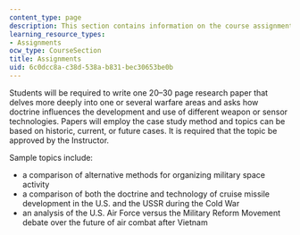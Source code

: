 ```yaml
---
content_type: page
description: This section contains information on the course assignments.
learning_resource_types:
- Assignments
ocw_type: CourseSection
title: Assignments
uid: 6c0dcc8a-c38d-538a-b831-bec30653be0b
---
```


Students will be required to write one 20–30 page research paper that delves more deeply into one or several warfare areas and asks how doctrine influences the development and use of different weapon or sensor technologies. Papers will employ the case study method and topics can be based on historic, current, or future cases. It is required that the topic be approved by the Instructor.

Sample topics include:

*   a comparison of alternative methods for organizing military space activity
*   a comparison of both the doctrine and technology of cruise missile development in the U.S. and the USSR during the Cold War
*   an analysis of the U.S. Air Force versus the Military Reform Movement debate over the future of air combat after Vietnam